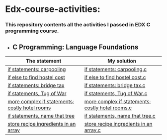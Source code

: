 # Edx-course-activities:
### This repository contents all the activities I passed in EDX C programming course.

- ## C Programming: Language Foundations
|The statement| My solution |
|--|--|
|  [if statements: carpooling](https://github.com/Abla-ouh/Edx-course-activities/blob/main/if%20statements:%20carpooling.md)| [if statements: carpooling.c](https://github.com/Abla-ouh/Edx-course-activities/blob/main/if%20statements:%20carpooling.c) |
|[if else to find hostel cost](https://github.com/Abla-ouh/Edx-course-activities/blob/main/if%20else%20to%20find%20hostel%20cost.md)|[if else to find hostel cost.c](https://github.com/Abla-ouh/Edx-course-activities/blob/main/if%20else%20to%20find%20hostel%20cost.c)|
|[if statements: bridge tax](https://github.com/Abla-ouh/Edx-course-activities/blob/main/if%20statements:%20bridge%20tax.md)|[if statements: bridge tax.c](https://github.com/Abla-ouh/Edx-course-activities/blob/main/if%20statements:%20bridge%20tax.c)|
|[if statements, Tug of War](https://github.com/Abla-ouh/Edx-course-activities/blob/main/if%20statements,%20Tug%20of%20War.md)|[if statements, Tug of War.c](https://github.com/Abla-ouh/Edx-course-activities/blob/main/if%20statements%2C%20Tug%20of%20War.c)|
|[more complex if statements: costly hotel rooms](https://github.com/Abla-ouh/Edx-course-activities/blob/main/more%20complex%20if%20statements:%20costly%20hotel%20rooms.md)|[more complex if statements: costly hotel rooms.c](https://github.com/Abla-ouh/Edx-course-activities/blob/main/more%20complex%20if%20statements:%20costly%20hotel%20rooms.c)|
|[if statements, name that tree](https://github.com/Abla-ouh/Edx-course-activities/blob/main/if%20statements,%20name%20that%20tree.md)|[if statements, name that tree.c](https://github.com/Abla-ouh/Edx-course-activities/blob/main/if%20statements,%20name%20that%20tree.c)|
|[store recipe ingredients in an array](https://github.com/Abla-ouh/Edx-course-activities/blob/main/store%20recipe%20ingredients%20in%20an%20array.md)|[store recipe ingredients in an array.c](https://github.com/Abla-ouh/Edx-course-activities/blob/main/store%20recipe%20ingredients%20in%20an%20array.c)|
